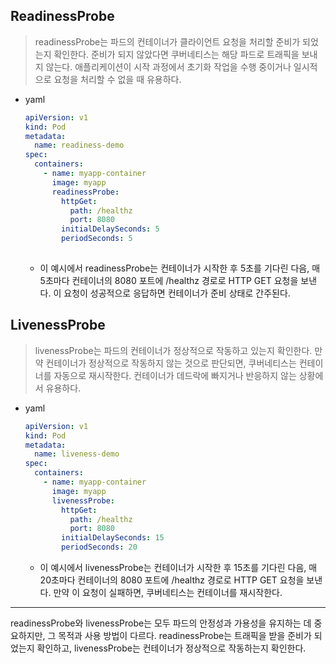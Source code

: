 
## ReadinessProbe
> readinessProbe는 파드의 컨테이너가 클라이언트 요청을 처리할 준비가 되었는지 확인한다. 준비가 되지 않았다면 쿠버네티스는 해당 파드로 트래픽을 보내지 않는다. 애플리케이션이 시작 과정에서 초기화 작업을 수행 중이거나 일시적으로 요청을 처리할 수 없을 때 유용하다.


- yaml
    ```yaml
    apiVersion: v1
    kind: Pod
    metadata:
      name: readiness-demo
    spec:
      containers:
        - name: myapp-container
          image: myapp
          readinessProbe:
            httpGet:
              path: /healthz
              port: 8080
            initialDelaySeconds: 5
            periodSeconds: 5
        
    ```

  - 이 예시에서 readinessProbe는 컨테이너가 시작한 후 5초를 기다린 다음, 매 5초마다 컨테이너의 8080 포트에 /healthz 경로로 HTTP GET 요청을 보낸다. 이 요청이 성공적으로 응답하면 컨테이너가 준비 상태로 간주된다.

## LivenessProbe
> livenessProbe는 파드의 컨테이너가 정상적으로 작동하고 있는지 확인한다. 만약 컨테이너가 정상적으로 작동하지 않는 것으로 판단되면, 쿠버네티스는 컨테이너를 자동으로 재시작한다. 컨테이너가 데드락에 빠지거나 반응하지 않는 상황에서 유용하다.

- yaml
    ```yaml
    apiVersion: v1
    kind: Pod
    metadata:
      name: liveness-demo
    spec:
      containers:
        - name: myapp-container
          image: myapp
          livenessProbe:
            httpGet:
              path: /healthz
              port: 8080
            initialDelaySeconds: 15
            periodSeconds: 20
    
    ```
  - 이 예시에서 livenessProbe는 컨테이너가 시작한 후 15초를 기다린 다음, 매 20초마다 컨테이너의 8080 포트에 /healthz 경로로 HTTP GET 요청을 보낸다. 만약 이 요청이 실패하면, 쿠버네티스는 컨테이너를 재시작한다.

---

readinessProbe와 livenessProbe는 모두 파드의 안정성과 가용성을 유지하는 데 중요하지만, 그 목적과 사용 방법이 다르다. readinessProbe는 트래픽을 받을 준비가 되었는지 확인하고, livenessProbe는 컨테이너가 정상적으로 작동하는지 확인한다.